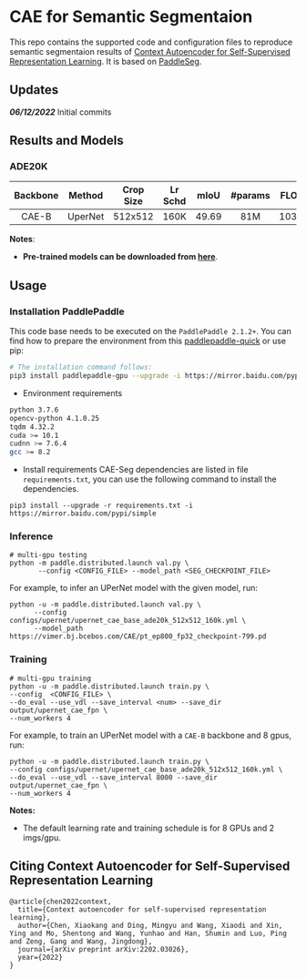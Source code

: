 # CAE for Semantic Segmentaion

This repo contains the supported code and configuration files to reproduce semantic segmentaion results of [Context Autoencoder for Self-Supervised Representation Learning](https://arxiv.org/pdf/2202.03026.pdf). 
It is based on [PaddleSeg](https://github.com/PaddlePaddle/PaddleSeg).


## Updates
***06/12/2022*** Initial commits


## Results and Models
### ADE20K
| Backbone | Method | Crop Size | Lr Schd | mIoU | #params | FLOPs | config | log | model |
| :---: | :---: | :---: | :---: | :---: | :---: | :---: | :---: | :---: | :---: |
| CAE-B | UperNet | 512x512 | 160K | 49.69 | 81M | 1038G | [config](https://github.com/PaddlePaddle/VIMER/blob/main/CAE/Segmentation/configs/upernet/upernet_cae_base_ade20k_512x512_160k.yml) | [github]()/[baidu]() | [model](https://vimer.bj.bcebos.com/CAE/seg_base.pdparams) |


**Notes**: 
- **Pre-trained models can be downloaded from [here](https://vimer.bj.bcebos.com/CAE/pt_ep800_fp32_checkpoint-799.pd)**.


## Usage

### Installation PaddlePaddle

This code base needs to be executed on the `PaddlePaddle 2.1.2+`. You can find how to prepare the environment from this [paddlepaddle-quick](https://www.paddlepaddle.org.cn/install/quick) or use pip:

```bash
# The installation command follows:
pip3 install paddlepaddle-gpu --upgrade -i https://mirror.baidu.com/pypi/simple
```

* Environment requirements
```bash
python 3.7.6
opencv-python 4.1.0.25
tqdm 4.32.2
cuda >= 10.1
cudnn >= 7.6.4
gcc >= 8.2
```

* Install requirements
CAE-Seg dependencies are listed in file `requirements.txt`, you can use the following command to install the dependencies.
```
pip3 install --upgrade -r requirements.txt -i https://mirror.baidu.com/pypi/simple
```


### Inference
```
# multi-gpu testing
python -m paddle.distributed.launch val.py \
       --config <CONFIG_FILE> --model_path <SEG_CHECKPOINT_FILE>
```
For example, to infer an UPerNet model with the given model, run:
```
python -u -m paddle.distributed.launch val.py \
      --config configs/upernet/upernet_cae_base_ade20k_512x512_160k.yml \ 
      --model_path https://vimer.bj.bcebos.com/CAE/pt_ep800_fp32_checkpoint-799.pd 
``` 

### Training

```
# multi-gpu training
python -u -m paddle.distributed.launch train.py \
--config  <CONFIG_FILE> \
--do_eval --use_vdl --save_interval <num> --save_dir output/upernet_cae_fpn \
--num_workers 4
```
For example, to train an UPerNet model with a `CAE-B` backbone and 8 gpus, run:

```
python -u -m paddle.distributed.launch train.py \
--config configs/upernet/upernet_cae_base_ade20k_512x512_160k.yml \
--do_eval --use_vdl --save_interval 8000 --save_dir output/upernet_cae_fpn \
--num_workers 4
```

**Notes:** 
- The default learning rate and training schedule is for 8 GPUs and 2 imgs/gpu.


## Citing Context Autoencoder for Self-Supervised Representation Learning
```
@article{chen2022context,
  title={Context autoencoder for self-supervised representation learning},
  author={Chen, Xiaokang and Ding, Mingyu and Wang, Xiaodi and Xin, Ying and Mo, Shentong and Wang, Yunhao and Han, Shumin and Luo, Ping and Zeng, Gang and Wang, Jingdong},
  journal={arXiv preprint arXiv:2202.03026},
  year={2022}
}
```
